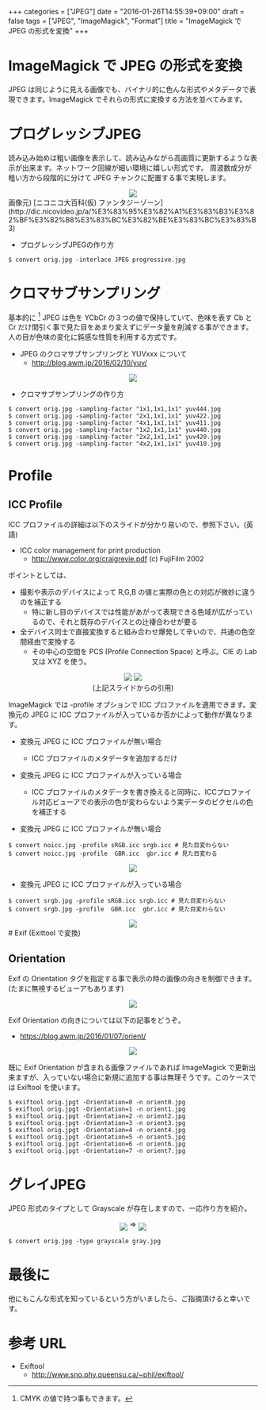 +++
categories = ["JPEG"]
date = "2016-01-26T14:55:39+09:00"
draft = false
tags = ["JPEG", "ImageMagick", "Format"]
title = "ImageMagick で JPEG の形式を変換"
+++

# ImageMagick で JPEG の形式を変換

JPEG は同じように見える画像でも、バイナリ的に色んな形式やメタデータで表現できます。ImageMagick でそれらの形式に変換する方法を並べてみます。

# プログレッシブJPEG

読み込み始めは粗い画像を表示して、読み込みながら高画質に更新するような表示が出来ます。ネットワーク回線が細い環境に嬉しい形式です。
周波数成分が粗い方から段階的に分けて JPEG チャンクに配置する事で実現します。

<center> <img src="../progressive.png"> </center>
画像元) [ニコニコ大百科(仮) ファンタジーゾーン](http://dic.nicovideo.jp/a/%E3%83%95%E3%82%A1%E3%83%B3%E3%82%BF%E3%82%B8%E3%83%BC%E3%82%BE%E3%83%BC%E3%83%B3)

 * プログレッシブJPEGの作り方

```
$ convert orig.jpg -interlace JPEG progressive.jpg
```

# クロマサブサンプリング

基本的に [^1] JPEG は色を YCbCr の３つの値で保持していて、色味を表す Cb と Cr だけ間引く事で見た目をあまり変えずにデータ量を削減する事ができます。人の目が色味の変化に鈍感な性質を利用する方式です。

 * JPEG のクロマサブサンプリングと YUVxxx について
   * http://blog.awm.jp/2016/02/10/yuv/

<center> <img src="../yuvabc.png"> </center>

 * クロマサブサンプリングの作り方

```
$ convert orig.jpg -sampling-factor "1x1,1x1,1x1" yuv444.jpg
$ convert orig.jpg -sampling-factor "2x1,1x1,1x1" yuv422.jpg
$ convert orig.jpg -sampling-factor "4x1,1x1,1x1" yuv411.jpg
$ convert orig.jpg -sampling-factor "1x2,1x1,1x1" yuv440.jpg
$ convert orig.jpg -sampling-factor "2x2,1x1,1x1" yuv420.jpg
$ convert orig.jpg -sampling-factor "4x2,1x1,1x1" yuv410.jpg
```

# Profile

## ICC Profile

ICC プロファイルの詳細は以下のスライドが分かり易いので、参照下さい。(英語)

 * ICC color management for print production
   * http://www.color.org/craigrevie.pdf (c) FujiFilm 2002

ポイントとしては、

 * 撮影や表示のデバイスによって R,G,B の値と実際の色との対応が微妙に違うのを補正する
   * 特に新し目のデバイスでは性能があがって表現できる色域が広がっているので、それと既存のデバイスとの辻褄合わせが要る
 * 全デバイス同士で直接変換すると組み合わせ爆発して辛いので、共通の色空間経由で変換する
   * その中心の空間を PCS (Profile Connection Space) と呼ぶ。CIE の Lab 又は XYZ を使う。
<center> <img src="../craigrevie_13_25per.png">  <img src="../craigrevie_14_25per.png"> <br /> (上記スライドからの引用)</center>

ImageMagick では -profile オプションで ICC プロファイルを適用できます。変換元の JPEG に ICC プロファイルが入っているか否かによって動作が異なります。

 * 変換元 JPEG に ICC プロファイルが無い場合
   *  ICC プロファイルのメタデータを追加するだけ
 * 変換元 JPEG に ICC プロファイルが入っている場合
   *  ICC プロファイルのメタデータを書き換えると同時に、ICCプロファイル対応ビューアでの表示の色が変わらないよう実データのピクセルの色を補正する

 * 変換元 JPEG に ICC プロファイルが無い場合

```
$ convert noicc.jpg -profile sRGB.icc srgb.icc # 見た目変わらない
$ convert noicc.jpg -profile  GBR.icc  gbr.icc # 見た目変わる
```

<center> <img src="../icc-profile1.png"> </center>

 * 変換元 JPEG に ICC プロファイルが入っている場合

```
$ convert srgb.jpg -profile sRGB.icc srgb.icc # 見た目変わらない
$ convert srgb.jpg -profile  GBR.icc  gbr.icc # 見た目変わらない
```
<center> <img src="../icc-profile2.png"> </center>
# Exif (Exittool で変換)

## Orientation

Exif の Orientation タグを指定する事で表示の時の画像の向きを制御できます。(たまに無視するビューアもあります)

<center> <img src="../exif_orientation.png"> </center>

Exif Orientation の向きについては以下の記事をどうぞ。

 * https://blog.awm.jp/2016/01/07/orient/

<center> <img src="../orient-38per.png"> </center>

既に Exif Orientation が含まれる画像ファイルであれば ImageMagick で更新出来ますが、入っていない場合に新規に追加する事は無理そうです。このケースでは Exiftool を使います。

```
$ exiftool orig.jpgt -Orientation=0 -n orient0.jpg
$ exiftool orig.jpgt -Orientation=1 -n orient1.jpg
$ exiftool orig.jpgt -Orientation=2 -n orient2.jpg
$ exiftool orig.jpgt -Orientation=3 -n orient3.jpg
$ exiftool orig.jpgt -Orientation=4 -n orient4.jpg
$ exiftool orig.jpgt -Orientation=5 -n orient5.jpg
$ exiftool orig.jpgt -Orientation=6 -n orient6.jpg
$ exiftool orig.jpgt -Orientation=7 -n orient7.jpg
```

# グレイJPEG

JPEG 形式のタイプとして Grayscale が存在しますので、一応作り方を紹介。

<center> <img src="../Opaopa.jpg" align="middle"> => <img src="../Opaopa-gray.jpg" align="middle"> </center>

```
$ convert orig.jpg -type grayscale gray.jpg
```

# 最後に

他にもこんな形式を知っているという方がいましたら、ご指摘頂けると幸いです。

# 参考 URL

 * Exiftool
   * http://www.sno.phy.queensu.ca/~phil/exiftool/

[^1]: CMYK の値で持つ事もできます。
